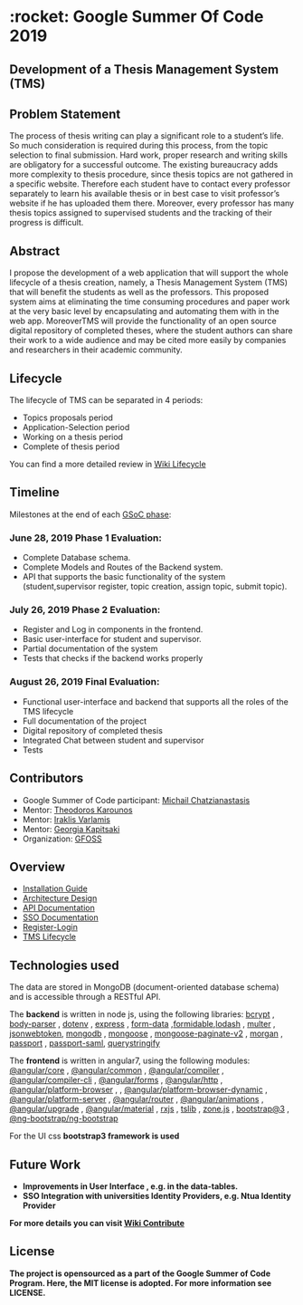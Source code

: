  <h1> :rocket: Google Summer Of Code 2019 </h1>
 <h2> Development of a Thesis Management System (TMS) </h2>


<h2> Problem Statement </h2>
 The process of thesis writing can play a significant role to a student’s life. So much consideration is required during this process, from the topic selection to final submission. Hard work, proper research and writing skills are obligatory for a successful outcome. The existing bureaucracy adds more complexity to thesis procedure, since thesis topics are not gathered in a specific website. Therefore each student have to contact every professor separately to learn his available thesis or in best case to visit professor’s website if he has uploaded them there. Moreover, every professor has many thesis topics assigned to supervised students and the tracking of their progress is difficult.

<h2> Abstract </h2>
 I propose the development of a web application that will support the whole lifecycle of a thesis creation, namely, a Thesis Management System (TMS) that will benefit the students as well as the professors. This proposed system aims at eliminating the time consuming procedures and paper work at the very basic level by encapsulating and automating them with in the web app. MoreoverTMS will provide the functionality of an open source digital repository of completed theses, where the student authors can share their work to a wide audience and may be cited more easily by companies and researchers in their academic community.
 

<h2> Lifecycle </h2>

The lifecycle of TMS can be separated in 4 periods:

- Topics proposals period
- Application-Selection period
- Working on a thesis period
- Complete of thesis period
 
You can find a more detailed review in [Wiki Lifecycle](https://github.com/eellak/gsoc2019-tms/wiki/Lifecycle-of-TMS)

<h2> Timeline </h2>

 Milestones at the end of each [GSoC phase](https://developers.google.com/open-source/gsoc/timeline):

<h3>June 28, 2019 Phase 1 Evaluation:</h3>  

- Complete Database schema.
- Complete Models and Routes of the Backend system.
- API that supports the basic functionality of the system (student,supervisor register, topic creation, assign topic, submit topic).

<h3>July 26, 2019 Phase 2 Evaluation:</h3>

- Register and Log in components in the frontend.
- Basic user-interface for student and supervisor.
- Partial documentation of the system
- Tests that checks if the backend works properly

<h3>August 26, 2019 Final Evaluation:</h3>

- Functional user-interface and backend that supports all the roles of the TMS lifecycle
- Full documentation of the project
- Digital repository of completed thesis
- Integrated Chat between student and supervisor
- Tests


<h2> Contributors </h2>
 
 - Google Summer of Code participant: [Michail Chatzianastasis](https://github.com/MichailChatzianastasis)
 - Mentor: [Theodoros Karounos](https://github.com/tgkarounos)
 - Mentor: [Iraklis Varlamis](https://github.com/varlamis)
 - Mentor: [Georgia Kapitsaki](https://github.com/gkapi)
 - Organization: [GFOSS](https://gfoss.eu/)
 
 <h2> Overview </h2>
 
 - [Installation Guide](https://github.com/eellak/gsoc2019-tms/wiki/Installation-Guide)
 - [Architecture Design](https://github.com/eellak/gsoc2019-tms/wiki/Architecture-Design)
 - [API Documentation](https://github.com/eellak/gsoc2019-tms/wiki/API-Documentation)
 - [SSO Documentation](https://github.com/eellak/gsoc2019-tms/wiki/Single-Sign-On-Documentation)
 - [Register-Login](https://github.com/eellak/gsoc2019-tms/wiki/Register-and-Login-as-External-user)
 - [TMS Lifecycle](https://github.com/eellak/gsoc2019-tms/wiki/Lifecycle-of-TMS)
 
 <h2> Technologies used </h2>
 
The data are stored in MongoDB (document-oriented database schema) and is accessible through a RESTful API.

The <b>backend</b> is written in node js, using the following libraries: [bcrypt](https://www.npmjs.com/package/bcrypt) , [body-parser](https://www.npmjs.com/package/body-parser) , [dotenv](https://www.npmjs.com/package/dotenv) , [express](https://www.npmjs.com/package/express) ,
 [form-data](https://www.npmjs.com/package/form-data) ,[formidable](https://www.npmjs.com/package/formidable),[lodash](https://www.npmjs.com/package/lodash) , [multer](https://www.npmjs.com/package/multer) , [jsonwebtoken](https://www.npmjs.com/package/jsonwebtoken), [mongodb](https://www.npmjs.com/package/mongodb) , [mongoose](https://www.npmjs.com/package/mongoose) , [mongoose-paginate-v2](https://www.npmjs.com/package/mongoose-paginate-v2) , [morgan](https://www.npmjs.com/package/morgan) , [passport](https://www.npmjs.com/package/passport) , [passport-saml](https://www.npmjs.com/package/passport-saml), [querystringify](https://www.npmjs.com/package/querystringify)

The <b>frontend</b> is written in angular7, using the following modules: [@angular/core](https://www.npmjs.com/package/@angular/core) , [@angular/common](https://www.npmjs.com/package/@angular/common) , [@angular/compiler](https://www.npmjs.com/package/@angular/compiler) , [@angular/compiler-cli](https://www.npmjs.com/package/@angular/compiler-cli) , [@angular/forms](https://www.npmjs.com/package/@angular/forms) , [@angular/http](https://www.npmjs.com/package/@angular/http) , [@angular/platform-browser](https://angular.io/api/platform-browser) , , [@angular/platform-browser-dynamic](https://www.npmjs.com/package/@angular/platform-browser-dynamic)  , [@angular/platform-server](https://www.npmjs.com/package/@angular/platform-server) , [@angular/router](https://www.npmjs.com/package/@angular/router) , [@angular/animations](https://www.npmjs.com/package/@angular/animations) , [@angular/upgrade](https://www.npmjs.com/package/@angular/upgrade) , [@angular/material](https://www.npmjs.com/package/@angular/material) , [rxjs](https://www.npmjs.com/package/rxjs) , [tslib](https://www.npmjs.com/package/tslib) , [zone.js](https://www.npmjs.com/package/zone.js?activeTab=readme) , [bootstrap@3](https://www.npmjs.com/package/bootstrap) , [@ng-bootstrap/ng-bootstrap](https://www.npmjs.com/package/@ng-bootstrap/ng-bootstrap)

For the UI css <b>bootstrap3<c> framework is used
    
    
<h2> Future Work </h2>

- Improvements in User Interface , e.g. in the data-tables.
- SSO Integration with universities Identity Providers, e.g. Ntua Identity Provider

For more details you can visit [Wiki Contribute](https://github.com/eellak/gsoc2019-tms/wiki/Contribute-and-Future-Work)


<h2> License </h2> 
The project is opensourced as a part of the Google Summer of Code Program. Here, the MIT license is adopted. For more information see LICENSE.



